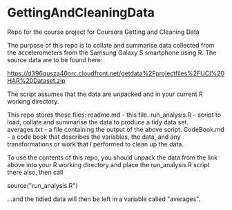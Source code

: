 # GettingAndCleaningData
Repo for the course project for Coursera Getting and Cleaning Data

The purpose of this repo is to collate and summarise data collected from the accelerometers from the Samsung Galaxy S smartphone using R. The source data are to be found here:

https://d396qusza40orc.cloudfront.net/getdata%2Fprojectfiles%2FUCI%20HAR%20Dataset.zip 

The script assumes that the data are unpacked and in your current R working directory.

This repo stores these files:
readme.md - this file.
run_analysis.R - script to load, collate and summarise the data to produce a tidy data set.
averages.txt - a file containing the output of the above script.
CodeBook.md - a code book that describes the variables, the data, and any transformations or work that I performed to clean up the data.

To use the contents of this repo, you should unpack the data from the link above into your R working directory and place the run_analysis.R script there also, then call

source("run_analysis.R")

...and the tidied data will then be left in a variable called "averages".
